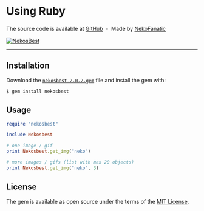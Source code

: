 # Using Ruby


The source code is available at [GitHub](https://github.com/NekoFanatic/nekos-best.rb) ・ Made by [NekoFanatic](https://github.com/NekoFanatic)

[![NekosBest](https://img.shields.io/github/stars/NekoFanatic/nekos-best.rb?color=yellow&label=Stars&logo=github&style=flat-square)](github.com/NekoFanatic/nekos-best.rb)

---

## Installation

Download the [`nekosbest-2.0.2.gem`](https://github.com/NekoFanatic/nekos-best.rb/blob/master/nekosbest-2.0.2.gem) file and install the gem with:

    $ gem install nekosbest

## Usage

```ruby
require "nekosbest"

include Nekosbest

# one image / gif 
print Nekosbest.get_img("neko")

# more images / gifs (list with max 20 objects)
print Nekosbest.get_img("neko", 3)
```

## License

The gem is available as open source under the terms of the [MIT License](https://opensource.org/licenses/MIT).
